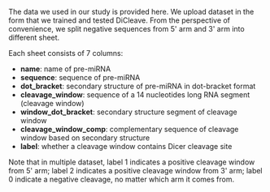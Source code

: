 The data we used in our study is provided here. We upload dataset in the form that we trained and tested DiCleave. From the perspective of convenience, we split negative sequences from 5' arm and 3' arm into different sheet.


Each sheet consists of 7 columns:
* **name**: name of pre-miRNA
* **sequence**: sequence of pre-miRNA
* **dot_bracket**: secondary structure of pre-miRNA in dot-bracket format
* **cleavage_window**: sequence of a 14 nucleotides long RNA segment (cleavage window)
* **window_dot_bracket**: secondary structure segment of cleavage window
* **cleavage_window_comp**: complementary sequence of cleavage window based on secondary structure
* **label**: whether a cleavage window contains Dicer cleavage site

Note that in multiple dataset, label 1 indicates a positive cleavage window from 5' arm; label 2 indicates a positive cleavage window from 3' arm; label 0 indicate a negative cleavage, no matter which arm it comes from. 
